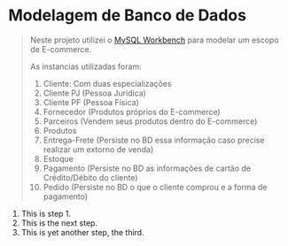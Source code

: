 # Modelagem de Banco de Dados

>Neste projeto utilizei o [MySQL Workbench](https://www.mysql.com/products/workbench/) para modelar um escopo de E-commerce. 
>
>As instancias utilizadas foram:
>1. Cliente: Com duas especializações
> 1. Cliente PJ (Pessoa Jurídica)
> 1. Cliente PF (Pessoa Física)
>2. Fornecedor (Produtos próprios do E-commerce)
>3. Parceiros  (Vendem seus produtos dentro do E-commerce)
>4. Produtos
>5. Entrega-Frete (Persiste no BD essa informação caso precise realizar um extorno de venda)
>6. Estoque 
>7. Pagamento (Persiste no BD as informações de cartão de Crédito/Débito do cliente)
>8. Pedido (Persiste no BD o que o cliente comprou e a forma de pagamento)


1. This is step 1.
1. This is the next step.
1. This is yet another step, the third.

